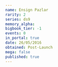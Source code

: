 ```yaml
---
name: Ensign Pazlar
rarity: 2
series: ds9
memory_alpha:
bigbook_tier: -1
events: 0
in_portal: true
date: 26/05/2016
obtained: Post-Launch
mega: false
published: true
---
```




